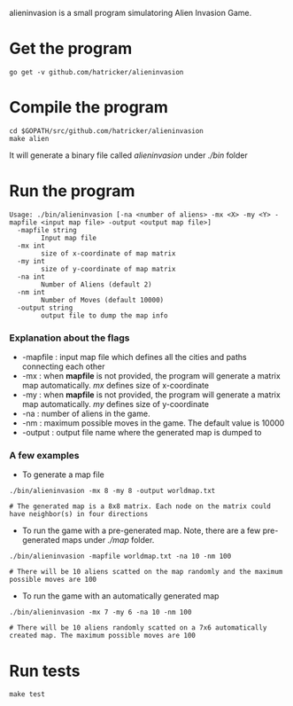 alieninvasion is a small program simulatoring Alien Invasion Game.
# Get the program
```
go get -v github.com/hatricker/alieninvasion
```

# Compile the program
```
cd $GOPATH/src/github.com/hatricker/alieninvasion
make alien
```
It will generate a binary file called *alieninvasion* under *./bin* folder

# Run the program
```
Usage: ./bin/alieninvasion [-na <number of aliens> -mx <X> -my <Y> -mapfile <input map file> -output <output map file>]
  -mapfile string
    	Input map file
  -mx int
    	size of x-coordinate of map matrix
  -my int
    	size of y-coordinate of map matrix
  -na int
    	Number of Aliens (default 2)
  -nm int
    	Number of Moves (default 10000)
  -output string
    	output file to dump the map info
```

### Explanation about the flags

* -mapfile : input map file which defines all the cities and paths connecting each other
* -mx : when **mapfile** is not provided, the program will generate a matrix map automatically. *mx* defines size of x-coordinate
* -my : when **mapfile** is not provided, the program will generate a matrix map automatically. *my* defines size of y-coordinate
* -na : number of aliens in the game.
* -nm : maximum possible moves in the game. The default value is 10000
* -output : output file name where the generated map is dumped to

### A few examples

- To generate a map file
```
./bin/alieninvasion -mx 8 -my 8 -output worldmap.txt  

# The generated map is a 8x8 matrix. Each node on the matrix could have neighbor(s) in four directions
```

- To run the game with a pre-generated map. Note, there are a few pre-generated maps under *./map* folder.
```
./bin/alieninvasion -mapfile worldmap.txt -na 10 -nm 100 

# There will be 10 aliens scatted on the map randomly and the maximum possible moves are 100
```

- To run the game with an automatically generated map
```
./bin/alieninvasion -mx 7 -my 6 -na 10 -nm 100 

# There will be 10 aliens randomly scatted on a 7x6 automatically created map. The maximum possible moves are 100
```

# Run tests
```
make test
```


